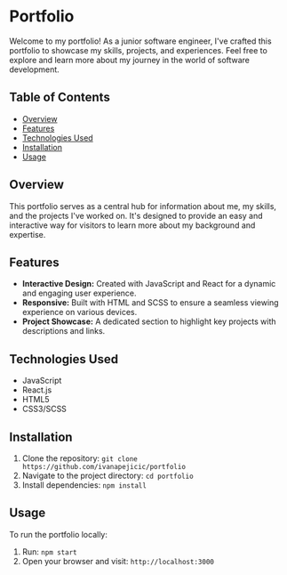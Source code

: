 # Portfolio

Welcome to my portfolio! As a junior software engineer, I've crafted this portfolio to showcase my skills, projects, and experiences. Feel free to explore and learn more about my journey in the world of software development.

## Table of Contents
- [Overview](#overview)
- [Features](#features)
- [Technologies Used](#technologies-used)
- [Installation](#installation)
- [Usage](#usage)

## Overview
This portfolio serves as a central hub for information about me, my skills, and the projects I've worked on. It's designed to provide an easy and interactive way for visitors to learn more about my background and expertise.

## Features
- **Interactive Design:** Created with JavaScript and React for a dynamic and engaging user experience.
- **Responsive:** Built with HTML and SCSS to ensure a seamless viewing experience on various devices.
- **Project Showcase:** A dedicated section to highlight key projects with descriptions and links.

## Technologies Used
- JavaScript
- React.js
- HTML5
- CSS3/SCSS

## Installation
1. Clone the repository: `git clone https://github.com/ivanapejicic/portfolio`
2. Navigate to the project directory: `cd portfolio`
3. Install dependencies: `npm install`

## Usage
To run the portfolio locally:
1. Run: `npm start`
2. Open your browser and visit: `http://localhost:3000`